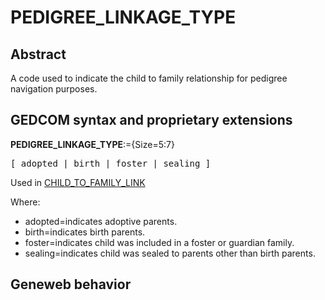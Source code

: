 ﻿<!-- licence GPL V2, cf https://github.com/TitiFix/geneweb -->
# PEDIGREE_LINKAGE_TYPE
## Abstract
A code used to indicate the child to family relationship for pedigree navigation purposes.


## GEDCOM syntax and proprietary extensions

**PEDIGREE_LINKAGE_TYPE**:={Size=5:7}
<pre>
[ adopted | birth | foster | sealing ]
</pre>
Used in <a href=Ged.CHILD_TO_FAMILY_LINK.md>CHILD_TO_FAMILY_LINK</a><br />


Where:
- adopted=indicates adoptive parents.
- birth=indicates birth parents.
- foster=indicates child was included in a foster or guardian family.
- sealing=indicates child was sealed to parents other than birth parents.

## Geneweb behavior


